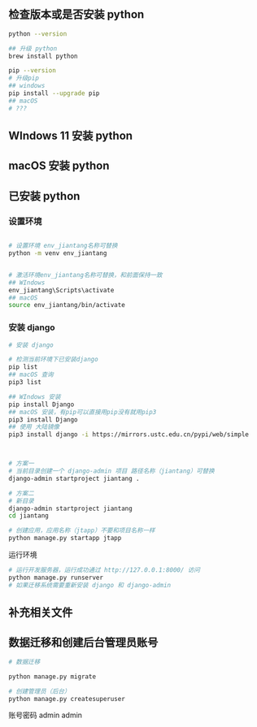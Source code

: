 

## 检查版本或是否安装 python

```bash
python --version

## 升级 python
brew install python


```

```bash
pip --version
# 升级pip
## windows
pip install --upgrade pip
## macOS
# ???

```

## WIndows 11 安装 python


## macOS 安装 python


## 已安装 python

### 设置环境

```bash

# 设置环境 env_jiantang名称可替换
python -m venv env_jiantang


# 激活环境env_jiantang名称可替换，和前面保持一致
## WIndows
env_jiantang\Scripts\activate
## macOS
source env_jiantang/bin/activate

```

### 安装 django

```bash
# 安装 django

# 检测当前环境下已安装django
pip list
## macOS 查询
pip3 list

## WIndows 安装
pip install Django
## macOS 安装，有pip可以直接用pip没有就用pip3
pip3 install Django
## 使用 大陆镜像
pip3 install django -i https://mirrors.ustc.edu.cn/pypi/web/simple



# 方案一
# 当前目录创建一个 django-admin 项目 路径名称（jiantang）可替换
django-admin startproject jiantang .

# 方案二
# 新目录
django-admin startproject jiantang
cd jiantang

# 创建应用，应用名称（jtapp）不要和项目名称一样
python manage.py startapp jtapp


```

运行环境

```bash
# 运行开发服务器，运行成功通过 http://127.0.0.1:8000/ 访问
python manage.py runserver
# 如果迁移系统需要重新安装 django 和 django-admin

```


## 补充相关文件


## 数据迁移和创建后台管理员账号

```bash
# 数据迁移

python manage.py migrate

# 创建管理员（后台）
python manage.py createsuperuser

```



账号密码
admin
admin